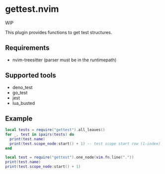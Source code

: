 # gettest.nvim

WIP

This plugin provides functions to get test structures.

## Requirements

- nvim-treesitter (parser must be in the runtimepath)

## Supported tools

- deno_test
- go_test
- jest
- lua_busted

## Example

```lua
local tests = require("gettest").all_leaves()
for _, test in ipairs(tests) do
  print(test.name)
  print(test.scope_node:start() + 1) -- test scope start row (1-index)
end

local test = require("gettest").one_node(vim.fn.line("."))
print(test.name)
print(test.scope_node:start() + 1)
```